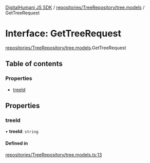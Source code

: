 [DigitalHumani JS SDK](../README.md) / [repositories/TreeRepository/tree.models](../modules/repositories_TreeRepository_tree_models.md) / GetTreeRequest

# Interface: GetTreeRequest

[repositories/TreeRepository/tree.models](../modules/repositories_TreeRepository_tree_models.md).GetTreeRequest

## Table of contents

### Properties

- [treeId](repositories_TreeRepository_tree_models.GetTreeRequest.md#treeid)

## Properties

### treeId

• **treeId**: `string`

#### Defined in

[repositories/TreeRepository/tree.models.ts:13](https://github.com/impe93/digital-humani-js-sdk/blob/d0c7cfd/src/repositories/TreeRepository/tree.models.ts#L13)
